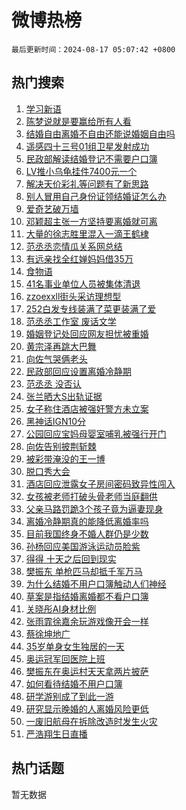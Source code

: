 # 微博热榜

`最后更新时间：2024-08-17 05:07:42 +0800`

## 热门搜索

1. [学习新语](https://m.weibo.cn/search?containerid=100103type%3D1%26t%3D10%26q%3D%23%E5%AD%A6%E4%B9%A0%E6%96%B0%E8%AF%AD%23&stream_entry_id=51&isnewpage=1&extparam=seat%3D1%26stream_entry_id%3D51%26c_type%3D51%26dgr%3D0%26cate%3D10103%26q%3D%2523%25E5%25AD%25A6%25E4%25B9%25A0%25E6%2596%25B0%25E8%25AF%25AD%2523%26pos%3D0%26filter_type%3Drealtimehot%26display_time%3D1723842461%26pre_seqid%3D17238424617160271414)
1. [陈梦说就是要赢给所有人看](https://m.weibo.cn/search?containerid=100103type%3D1%26t%3D10%26q%3D%23%E9%99%88%E6%A2%A6%E8%AF%B4%E5%B0%B1%E6%98%AF%E8%A6%81%E8%B5%A2%E7%BB%99%E6%89%80%E6%9C%89%E4%BA%BA%E7%9C%8B%23&stream_entry_id=31&isnewpage=1&extparam=seat%3D1%26stream_entry_id%3D31%26realpos%3D1%26dgr%3D0%26pos%3D0%26filter_type%3Drealtimehot%26c_type%3D31%26band_rank%3D1%26lcate%3D5001%26q%3D%2523%25E9%2599%2588%25E6%25A2%25A6%25E8%25AF%25B4%25E5%25B0%25B1%25E6%2598%25AF%25E8%25A6%2581%25E8%25B5%25A2%25E7%25BB%2599%25E6%2589%2580%25E6%259C%2589%25E4%25BA%25BA%25E7%259C%258B%2523%26cate%3D5001%26flag%3D2%26display_time%3D1723842461%26pre_seqid%3D17238424617160271414)
1. [结婚自由离婚不自由还能说婚姻自由吗](https://m.weibo.cn/search?containerid=100103type%3D1%26t%3D10%26q%3D%23%E7%BB%93%E5%A9%9A%E8%87%AA%E7%94%B1%E7%A6%BB%E5%A9%9A%E4%B8%8D%E8%87%AA%E7%94%B1%E8%BF%98%E8%83%BD%E8%AF%B4%E5%A9%9A%E5%A7%BB%E8%87%AA%E7%94%B1%E5%90%97%23&stream_entry_id=31&isnewpage=1&extparam=seat%3D1%26stream_entry_id%3D31%26realpos%3D2%26dgr%3D0%26pos%3D1%26filter_type%3Drealtimehot%26c_type%3D31%26band_rank%3D2%26lcate%3D5001%26q%3D%2523%25E7%25BB%2593%25E5%25A9%259A%25E8%2587%25AA%25E7%2594%25B1%25E7%25A6%25BB%25E5%25A9%259A%25E4%25B8%258D%25E8%2587%25AA%25E7%2594%25B1%25E8%25BF%2598%25E8%2583%25BD%25E8%25AF%25B4%25E5%25A9%259A%25E5%25A7%25BB%25E8%2587%25AA%25E7%2594%25B1%25E5%2590%2597%2523%26cate%3D5001%26flag%3D0%26display_time%3D1723842461%26pre_seqid%3D17238424617160271414)
1. [遥感四十三号01组卫星发射成功](https://m.weibo.cn/search?containerid=100103type%3D1%26t%3D10%26q%3D%23%E9%81%A5%E6%84%9F%E5%9B%9B%E5%8D%81%E4%B8%89%E5%8F%B701%E7%BB%84%E5%8D%AB%E6%98%9F%E5%8F%91%E5%B0%84%E6%88%90%E5%8A%9F%23&stream_entry_id=31&isnewpage=1&extparam=seat%3D1%26stream_entry_id%3D31%26realpos%3D3%26dgr%3D0%26pos%3D2%26filter_type%3Drealtimehot%26c_type%3D31%26band_rank%3D3%26lcate%3D5001%26q%3D%2523%25E9%2581%25A5%25E6%2584%259F%25E5%259B%259B%25E5%258D%2581%25E4%25B8%2589%25E5%258F%25B701%25E7%25BB%2584%25E5%258D%25AB%25E6%2598%259F%25E5%258F%2591%25E5%25B0%2584%25E6%2588%2590%25E5%258A%259F%2523%26cate%3D5001%26flag%3D0%26display_time%3D1723842461%26pre_seqid%3D17238424617160271414)
1. [民政部解读结婚登记不需要户口簿](https://m.weibo.cn/search?containerid=100103type%3D1%26t%3D10%26q%3D%23%E6%B0%91%E6%94%BF%E9%83%A8%E8%A7%A3%E8%AF%BB%E7%BB%93%E5%A9%9A%E7%99%BB%E8%AE%B0%E4%B8%8D%E9%9C%80%E8%A6%81%E6%88%B7%E5%8F%A3%E7%B0%BF%23&stream_entry_id=31&isnewpage=1&extparam=seat%3D1%26stream_entry_id%3D31%26realpos%3D4%26dgr%3D0%26pos%3D3%26filter_type%3Drealtimehot%26c_type%3D31%26band_rank%3D4%26lcate%3D5001%26q%3D%2523%25E6%25B0%2591%25E6%2594%25BF%25E9%2583%25A8%25E8%25A7%25A3%25E8%25AF%25BB%25E7%25BB%2593%25E5%25A9%259A%25E7%2599%25BB%25E8%25AE%25B0%25E4%25B8%258D%25E9%259C%2580%25E8%25A6%2581%25E6%2588%25B7%25E5%258F%25A3%25E7%25B0%25BF%2523%26cate%3D5001%26flag%3D0%26display_time%3D1723842461%26pre_seqid%3D17238424617160271414)
1. [LV推小乌龟挂件7400元一个](https://m.weibo.cn/search?containerid=100103type%3D1%26t%3D10%26q%3D%23LV%E6%8E%A8%E5%B0%8F%E4%B9%8C%E9%BE%9F%E6%8C%82%E4%BB%B67400%E5%85%83%E4%B8%80%E4%B8%AA%23&stream_entry_id=31&isnewpage=1&extparam=seat%3D1%26stream_entry_id%3D31%26realpos%3D5%26dgr%3D0%26pos%3D4%26filter_type%3Drealtimehot%26c_type%3D31%26band_rank%3D5%26lcate%3D5001%26q%3D%2523LV%25E6%258E%25A8%25E5%25B0%258F%25E4%25B9%258C%25E9%25BE%259F%25E6%258C%2582%25E4%25BB%25B67400%25E5%2585%2583%25E4%25B8%2580%25E4%25B8%25AA%2523%26cate%3D5001%26flag%3D2%26display_time%3D1723842461%26pre_seqid%3D17238424617160271414)
1. [解决天价彩礼等问题有了新思路](https://m.weibo.cn/search?containerid=100103type%3D1%26t%3D10%26q%3D%23%E8%A7%A3%E5%86%B3%E5%A4%A9%E4%BB%B7%E5%BD%A9%E7%A4%BC%E7%AD%89%E9%97%AE%E9%A2%98%E6%9C%89%E4%BA%86%E6%96%B0%E6%80%9D%E8%B7%AF%23&stream_entry_id=31&isnewpage=1&extparam=seat%3D1%26stream_entry_id%3D31%26realpos%3D6%26dgr%3D0%26pos%3D5%26filter_type%3Drealtimehot%26c_type%3D31%26band_rank%3D6%26lcate%3D5001%26q%3D%2523%25E8%25A7%25A3%25E5%2586%25B3%25E5%25A4%25A9%25E4%25BB%25B7%25E5%25BD%25A9%25E7%25A4%25BC%25E7%25AD%2589%25E9%2597%25AE%25E9%25A2%2598%25E6%259C%2589%25E4%25BA%2586%25E6%2596%25B0%25E6%2580%259D%25E8%25B7%25AF%2523%26cate%3D5001%26flag%3D0%26display_time%3D1723842461%26pre_seqid%3D17238424617160271414)
1. [别人冒用自己身份证领结婚证怎么办](https://m.weibo.cn/search?containerid=100103type%3D1%26t%3D10%26q%3D%23%E5%88%AB%E4%BA%BA%E5%86%92%E7%94%A8%E8%87%AA%E5%B7%B1%E8%BA%AB%E4%BB%BD%E8%AF%81%E9%A2%86%E7%BB%93%E5%A9%9A%E8%AF%81%E6%80%8E%E4%B9%88%E5%8A%9E%23&stream_entry_id=31&isnewpage=1&extparam=seat%3D1%26stream_entry_id%3D31%26realpos%3D7%26dgr%3D0%26pos%3D6%26filter_type%3Drealtimehot%26c_type%3D31%26band_rank%3D7%26lcate%3D5001%26q%3D%2523%25E5%2588%25AB%25E4%25BA%25BA%25E5%2586%2592%25E7%2594%25A8%25E8%2587%25AA%25E5%25B7%25B1%25E8%25BA%25AB%25E4%25BB%25BD%25E8%25AF%2581%25E9%25A2%2586%25E7%25BB%2593%25E5%25A9%259A%25E8%25AF%2581%25E6%2580%258E%25E4%25B9%2588%25E5%258A%259E%2523%26cate%3D5001%26flag%3D0%26display_time%3D1723842461%26pre_seqid%3D17238424617160271414)
1. [爱奇艺破万墙](https://m.weibo.cn/search?containerid=100103type%3D1%26t%3D10%26q%3D%23%E7%88%B1%E5%A5%87%E8%89%BA%E7%A0%B4%E4%B8%87%E5%A2%99%23&stream_entry_id=31&isnewpage=1&extparam=seat%3D1%26stream_entry_id%3D31%26realpos%3D8%26dgr%3D0%26pos%3D7%26filter_type%3Drealtimehot%26c_type%3D31%26band_rank%3D8%26lcate%3D5001%26q%3D%2523%25E7%2588%25B1%25E5%25A5%2587%25E8%2589%25BA%25E7%25A0%25B4%25E4%25B8%2587%25E5%25A2%2599%2523%26cate%3D5001%26flag%3D2%26display_time%3D1723842461%26pre_seqid%3D17238424617160271414)
1. [邓颖超主张一方坚持要离婚就可离](https://m.weibo.cn/search?containerid=100103type%3D1%26t%3D10%26q%3D%23%E9%82%93%E9%A2%96%E8%B6%85%E4%B8%BB%E5%BC%A0%E4%B8%80%E6%96%B9%E5%9D%9A%E6%8C%81%E8%A6%81%E7%A6%BB%E5%A9%9A%E5%B0%B1%E5%8F%AF%E7%A6%BB%23&stream_entry_id=31&isnewpage=1&extparam=seat%3D1%26stream_entry_id%3D31%26realpos%3D9%26dgr%3D0%26pos%3D8%26filter_type%3Drealtimehot%26c_type%3D31%26band_rank%3D9%26lcate%3D5001%26q%3D%2523%25E9%2582%2593%25E9%25A2%2596%25E8%25B6%2585%25E4%25B8%25BB%25E5%25BC%25A0%25E4%25B8%2580%25E6%2596%25B9%25E5%259D%259A%25E6%258C%2581%25E8%25A6%2581%25E7%25A6%25BB%25E5%25A9%259A%25E5%25B0%25B1%25E5%258F%25AF%25E7%25A6%25BB%2523%26cate%3D5001%26flag%3D0%26display_time%3D1723842461%26pre_seqid%3D17238424617160271414)
1. [大量的徐志胜里混入一滴王鹤棣](https://m.weibo.cn/search?containerid=100103type%3D1%26t%3D10%26q%3D%E5%A4%A7%E9%87%8F%E7%9A%84%E5%BE%90%E5%BF%97%E8%83%9C%E9%87%8C%E6%B7%B7%E5%85%A5%E4%B8%80%E6%BB%B4%E7%8E%8B%E9%B9%A4%E6%A3%A3&stream_entry_id=31&isnewpage=1&extparam=seat%3D1%26stream_entry_id%3D31%26realpos%3D10%26dgr%3D0%26pos%3D9%26filter_type%3Drealtimehot%26c_type%3D31%26band_rank%3D10%26lcate%3D5001%26q%3D%25E5%25A4%25A7%25E9%2587%258F%25E7%259A%2584%25E5%25BE%2590%25E5%25BF%2597%25E8%2583%259C%25E9%2587%258C%25E6%25B7%25B7%25E5%2585%25A5%25E4%25B8%2580%25E6%25BB%25B4%25E7%258E%258B%25E9%25B9%25A4%25E6%25A3%25A3%26cate%3D5001%26flag%3D0%26display_time%3D1723842461%26pre_seqid%3D17238424617160271414)
1. [范丞丞恋情瓜关系网总结](https://m.weibo.cn/search?containerid=100103type%3D1%26t%3D10%26q%3D%E8%8C%83%E4%B8%9E%E4%B8%9E%E6%81%8B%E6%83%85%E7%93%9C%E5%85%B3%E7%B3%BB%E7%BD%91%E6%80%BB%E7%BB%93&stream_entry_id=31&isnewpage=1&extparam=seat%3D1%26stream_entry_id%3D31%26realpos%3D11%26dgr%3D0%26pos%3D10%26filter_type%3Drealtimehot%26c_type%3D31%26band_rank%3D11%26lcate%3D5001%26q%3D%25E8%258C%2583%25E4%25B8%259E%25E4%25B8%259E%25E6%2581%258B%25E6%2583%2585%25E7%2593%259C%25E5%2585%25B3%25E7%25B3%25BB%25E7%25BD%2591%25E6%2580%25BB%25E7%25BB%2593%26cate%3D5001%26flag%3D2%26display_time%3D1723842461%26pre_seqid%3D17238424617160271414)
1. [有远亲找全红婵妈妈借35万](https://m.weibo.cn/search?containerid=100103type%3D1%26t%3D10%26q%3D%23%E6%9C%89%E8%BF%9C%E4%BA%B2%E6%89%BE%E5%85%A8%E7%BA%A2%E5%A9%B5%E5%A6%88%E5%A6%88%E5%80%9F35%E4%B8%87%23&stream_entry_id=31&isnewpage=1&extparam=seat%3D1%26stream_entry_id%3D31%26realpos%3D12%26dgr%3D0%26pos%3D11%26filter_type%3Drealtimehot%26c_type%3D31%26band_rank%3D12%26lcate%3D5001%26q%3D%2523%25E6%259C%2589%25E8%25BF%259C%25E4%25BA%25B2%25E6%2589%25BE%25E5%2585%25A8%25E7%25BA%25A2%25E5%25A9%25B5%25E5%25A6%2588%25E5%25A6%2588%25E5%2580%259F35%25E4%25B8%2587%2523%26cate%3D5001%26flag%3D2%26display_time%3D1723842461%26pre_seqid%3D17238424617160271414)
1. [食物语](https://m.weibo.cn/search?containerid=100103type%3D1%26t%3D10%26q%3D%E9%A3%9F%E7%89%A9%E8%AF%AD&stream_entry_id=31&isnewpage=1&extparam=seat%3D1%26stream_entry_id%3D31%26realpos%3D13%26dgr%3D0%26pos%3D12%26filter_type%3Drealtimehot%26c_type%3D31%26band_rank%3D13%26lcate%3D5001%26q%3D%25E9%25A3%259F%25E7%2589%25A9%25E8%25AF%25AD%26cate%3D5001%26flag%3D0%26display_time%3D1723842461%26pre_seqid%3D17238424617160271414)
1. [41名事业单位人员被集体清退](https://m.weibo.cn/search?containerid=100103type%3D1%26t%3D10%26q%3D%2341%E5%90%8D%E4%BA%8B%E4%B8%9A%E5%8D%95%E4%BD%8D%E4%BA%BA%E5%91%98%E8%A2%AB%E9%9B%86%E4%BD%93%E6%B8%85%E9%80%80%23&stream_entry_id=31&isnewpage=1&extparam=seat%3D1%26stream_entry_id%3D31%26realpos%3D14%26dgr%3D0%26pos%3D13%26filter_type%3Drealtimehot%26c_type%3D31%26band_rank%3D14%26lcate%3D5001%26q%3D%252341%25E5%2590%258D%25E4%25BA%258B%25E4%25B8%259A%25E5%258D%2595%25E4%25BD%258D%25E4%25BA%25BA%25E5%2591%2598%25E8%25A2%25AB%25E9%259B%2586%25E4%25BD%2593%25E6%25B8%2585%25E9%2580%2580%2523%26cate%3D5001%26flag%3D0%26display_time%3D1723842461%26pre_seqid%3D17238424617160271414)
1. [zzoexxll街头采访理想型](https://m.weibo.cn/search?containerid=100103type%3D1%26t%3D10%26q%3D%23zzoexxll%E8%A1%97%E5%A4%B4%E9%87%87%E8%AE%BF%E7%90%86%E6%83%B3%E5%9E%8B%23&stream_entry_id=31&isnewpage=1&extparam=seat%3D1%26stream_entry_id%3D31%26realpos%3D15%26dgr%3D0%26pos%3D14%26filter_type%3Drealtimehot%26c_type%3D31%26band_rank%3D15%26lcate%3D5001%26q%3D%2523zzoexxll%25E8%25A1%2597%25E5%25A4%25B4%25E9%2587%2587%25E8%25AE%25BF%25E7%2590%2586%25E6%2583%25B3%25E5%259E%258B%2523%26cate%3D5001%26flag%3D0%26display_time%3D1723842461%26pre_seqid%3D17238424617160271414)
1. [252白发专线装满了菜更装满了爱](https://m.weibo.cn/search?containerid=100103type%3D1%26t%3D10%26q%3D%23252%E7%99%BD%E5%8F%91%E4%B8%93%E7%BA%BF%E8%A3%85%E6%BB%A1%E4%BA%86%E8%8F%9C%E6%9B%B4%E8%A3%85%E6%BB%A1%E4%BA%86%E7%88%B1%23&stream_entry_id=31&isnewpage=1&extparam=seat%3D1%26stream_entry_id%3D31%26realpos%3D16%26dgr%3D0%26pos%3D15%26filter_type%3Drealtimehot%26c_type%3D31%26band_rank%3D16%26lcate%3D5001%26q%3D%2523252%25E7%2599%25BD%25E5%258F%2591%25E4%25B8%2593%25E7%25BA%25BF%25E8%25A3%2585%25E6%25BB%25A1%25E4%25BA%2586%25E8%258F%259C%25E6%259B%25B4%25E8%25A3%2585%25E6%25BB%25A1%25E4%25BA%2586%25E7%2588%25B1%2523%26cate%3D5001%26flag%3D32768%26display_time%3D1723842461%26pre_seqid%3D17238424617160271414)
1. [范丞丞工作室 废话文学](https://m.weibo.cn/search?containerid=100103type%3D1%26t%3D10%26q%3D%E8%8C%83%E4%B8%9E%E4%B8%9E%E5%B7%A5%E4%BD%9C%E5%AE%A4+%E5%BA%9F%E8%AF%9D%E6%96%87%E5%AD%A6&stream_entry_id=31&isnewpage=1&extparam=seat%3D1%26stream_entry_id%3D31%26realpos%3D17%26dgr%3D0%26pos%3D16%26filter_type%3Drealtimehot%26c_type%3D31%26band_rank%3D17%26lcate%3D5001%26q%3D%25E8%258C%2583%25E4%25B8%259E%25E4%25B8%259E%25E5%25B7%25A5%25E4%25BD%259C%25E5%25AE%25A4%2520%25E5%25BA%259F%25E8%25AF%259D%25E6%2596%2587%25E5%25AD%25A6%26cate%3D5001%26flag%3D0%26display_time%3D1723842461%26pre_seqid%3D17238424617160271414)
1. [婚姻登记处回应网友担忧被重婚](https://m.weibo.cn/search?containerid=100103type%3D1%26t%3D10%26q%3D%23%E5%A9%9A%E5%A7%BB%E7%99%BB%E8%AE%B0%E5%A4%84%E5%9B%9E%E5%BA%94%E7%BD%91%E5%8F%8B%E6%8B%85%E5%BF%A7%E8%A2%AB%E9%87%8D%E5%A9%9A%23&stream_entry_id=31&isnewpage=1&extparam=seat%3D1%26stream_entry_id%3D31%26realpos%3D18%26dgr%3D0%26pos%3D17%26filter_type%3Drealtimehot%26c_type%3D31%26band_rank%3D18%26lcate%3D5001%26q%3D%2523%25E5%25A9%259A%25E5%25A7%25BB%25E7%2599%25BB%25E8%25AE%25B0%25E5%25A4%2584%25E5%259B%259E%25E5%25BA%2594%25E7%25BD%2591%25E5%258F%258B%25E6%258B%2585%25E5%25BF%25A7%25E8%25A2%25AB%25E9%2587%258D%25E5%25A9%259A%2523%26cate%3D5001%26flag%3D0%26display_time%3D1723842461%26pre_seqid%3D17238424617160271414)
1. [黄宗泽再跳大巴舞](https://m.weibo.cn/search?containerid=100103type%3D1%26t%3D10%26q%3D%E9%BB%84%E5%AE%97%E6%B3%BD%E5%86%8D%E8%B7%B3%E5%A4%A7%E5%B7%B4%E8%88%9E&stream_entry_id=31&isnewpage=1&extparam=seat%3D1%26stream_entry_id%3D31%26realpos%3D19%26dgr%3D0%26pos%3D18%26filter_type%3Drealtimehot%26c_type%3D31%26band_rank%3D19%26lcate%3D5001%26q%3D%25E9%25BB%2584%25E5%25AE%2597%25E6%25B3%25BD%25E5%2586%258D%25E8%25B7%25B3%25E5%25A4%25A7%25E5%25B7%25B4%25E8%2588%259E%26cate%3D5001%26flag%3D2%26display_time%3D1723842461%26pre_seqid%3D17238424617160271414)
1. [向佐气哭俩老头](https://m.weibo.cn/search?containerid=100103type%3D1%26t%3D10%26q%3D%E5%90%91%E4%BD%90%E6%B0%94%E5%93%AD%E4%BF%A9%E8%80%81%E5%A4%B4&stream_entry_id=31&isnewpage=1&extparam=seat%3D1%26stream_entry_id%3D31%26realpos%3D20%26dgr%3D0%26pos%3D19%26filter_type%3Drealtimehot%26c_type%3D31%26band_rank%3D20%26lcate%3D5001%26q%3D%25E5%2590%2591%25E4%25BD%2590%25E6%25B0%2594%25E5%2593%25AD%25E4%25BF%25A9%25E8%2580%2581%25E5%25A4%25B4%26cate%3D5001%26flag%3D0%26display_time%3D1723842461%26pre_seqid%3D17238424617160271414)
1. [民政部回应设置离婚冷静期](https://m.weibo.cn/search?containerid=100103type%3D1%26t%3D10%26q%3D%23%E6%B0%91%E6%94%BF%E9%83%A8%E5%9B%9E%E5%BA%94%E8%AE%BE%E7%BD%AE%E7%A6%BB%E5%A9%9A%E5%86%B7%E9%9D%99%E6%9C%9F%23&stream_entry_id=31&isnewpage=1&extparam=seat%3D1%26stream_entry_id%3D31%26realpos%3D21%26dgr%3D0%26pos%3D20%26filter_type%3Drealtimehot%26c_type%3D31%26band_rank%3D21%26lcate%3D5001%26q%3D%2523%25E6%25B0%2591%25E6%2594%25BF%25E9%2583%25A8%25E5%259B%259E%25E5%25BA%2594%25E8%25AE%25BE%25E7%25BD%25AE%25E7%25A6%25BB%25E5%25A9%259A%25E5%2586%25B7%25E9%259D%2599%25E6%259C%259F%2523%26cate%3D5001%26flag%3D0%26display_time%3D1723842461%26pre_seqid%3D17238424617160271414)
1. [范丞丞 没否认](https://m.weibo.cn/search?containerid=100103type%3D1%26t%3D10%26q%3D%E8%8C%83%E4%B8%9E%E4%B8%9E+%E6%B2%A1%E5%90%A6%E8%AE%A4&stream_entry_id=31&isnewpage=1&extparam=seat%3D1%26stream_entry_id%3D31%26realpos%3D22%26dgr%3D0%26pos%3D21%26filter_type%3Drealtimehot%26c_type%3D31%26band_rank%3D22%26lcate%3D5001%26q%3D%25E8%258C%2583%25E4%25B8%259E%25E4%25B8%259E%2520%25E6%25B2%25A1%25E5%2590%25A6%25E8%25AE%25A4%26cate%3D5001%26flag%3D0%26display_time%3D1723842461%26pre_seqid%3D17238424617160271414)
1. [张兰晒大S出轨证据](https://m.weibo.cn/search?containerid=100103type%3D1%26t%3D10%26q%3D%E5%BC%A0%E5%85%B0%E6%99%92%E5%A4%A7S%E5%87%BA%E8%BD%A8%E8%AF%81%E6%8D%AE&stream_entry_id=31&isnewpage=1&extparam=seat%3D1%26stream_entry_id%3D31%26realpos%3D23%26dgr%3D0%26pos%3D22%26filter_type%3Drealtimehot%26c_type%3D31%26band_rank%3D23%26lcate%3D5001%26q%3D%25E5%25BC%25A0%25E5%2585%25B0%25E6%2599%2592%25E5%25A4%25A7S%25E5%2587%25BA%25E8%25BD%25A8%25E8%25AF%2581%25E6%258D%25AE%26cate%3D5001%26flag%3D2%26display_time%3D1723842461%26pre_seqid%3D17238424617160271414)
1. [女子称住酒店被强奸警方未立案](https://m.weibo.cn/search?containerid=100103type%3D1%26t%3D10%26q%3D%23%E5%A5%B3%E5%AD%90%E7%A7%B0%E4%BD%8F%E9%85%92%E5%BA%97%E8%A2%AB%E5%BC%BA%E5%A5%B8%E8%AD%A6%E6%96%B9%E6%9C%AA%E7%AB%8B%E6%A1%88%23&stream_entry_id=31&isnewpage=1&extparam=seat%3D1%26stream_entry_id%3D31%26realpos%3D24%26dgr%3D0%26pos%3D23%26filter_type%3Drealtimehot%26c_type%3D31%26band_rank%3D24%26lcate%3D5001%26q%3D%2523%25E5%25A5%25B3%25E5%25AD%2590%25E7%25A7%25B0%25E4%25BD%258F%25E9%2585%2592%25E5%25BA%2597%25E8%25A2%25AB%25E5%25BC%25BA%25E5%25A5%25B8%25E8%25AD%25A6%25E6%2596%25B9%25E6%259C%25AA%25E7%25AB%258B%25E6%25A1%2588%2523%26cate%3D5001%26flag%3D0%26display_time%3D1723842461%26pre_seqid%3D17238424617160271414)
1. [黑神话IGN10分](https://m.weibo.cn/search?containerid=100103type%3D1%26t%3D10%26q%3D%23%E9%BB%91%E7%A5%9E%E8%AF%9DIGN10%E5%88%86%23&stream_entry_id=31&isnewpage=1&extparam=seat%3D1%26stream_entry_id%3D31%26realpos%3D25%26dgr%3D0%26pos%3D24%26filter_type%3Drealtimehot%26c_type%3D31%26band_rank%3D25%26lcate%3D5001%26q%3D%2523%25E9%25BB%2591%25E7%25A5%259E%25E8%25AF%259DIGN10%25E5%2588%2586%2523%26cate%3D5001%26flag%3D0%26display_time%3D1723842461%26pre_seqid%3D17238424617160271414)
1. [公园回应宝妈母婴室哺乳被强行开门](https://m.weibo.cn/search?containerid=100103type%3D1%26t%3D10%26q%3D%23%E5%85%AC%E5%9B%AD%E5%9B%9E%E5%BA%94%E5%AE%9D%E5%A6%88%E6%AF%8D%E5%A9%B4%E5%AE%A4%E5%93%BA%E4%B9%B3%E8%A2%AB%E5%BC%BA%E8%A1%8C%E5%BC%80%E9%97%A8%23&stream_entry_id=31&isnewpage=1&extparam=seat%3D1%26stream_entry_id%3D31%26realpos%3D26%26dgr%3D0%26pos%3D25%26filter_type%3Drealtimehot%26c_type%3D31%26band_rank%3D26%26lcate%3D5001%26q%3D%2523%25E5%2585%25AC%25E5%259B%25AD%25E5%259B%259E%25E5%25BA%2594%25E5%25AE%259D%25E5%25A6%2588%25E6%25AF%258D%25E5%25A9%25B4%25E5%25AE%25A4%25E5%2593%25BA%25E4%25B9%25B3%25E8%25A2%25AB%25E5%25BC%25BA%25E8%25A1%258C%25E5%25BC%2580%25E9%2597%25A8%2523%26cate%3D5001%26flag%3D0%26display_time%3D1723842461%26pre_seqid%3D17238424617160271414)
1. [向佐告别披荆斩棘](https://m.weibo.cn/search?containerid=100103type%3D1%26t%3D10%26q%3D%E5%90%91%E4%BD%90%E5%91%8A%E5%88%AB%E6%8A%AB%E8%8D%86%E6%96%A9%E6%A3%98&stream_entry_id=31&isnewpage=1&extparam=seat%3D1%26stream_entry_id%3D31%26realpos%3D27%26dgr%3D0%26pos%3D26%26filter_type%3Drealtimehot%26c_type%3D31%26band_rank%3D27%26lcate%3D5001%26q%3D%25E5%2590%2591%25E4%25BD%2590%25E5%2591%258A%25E5%2588%25AB%25E6%258A%25AB%25E8%258D%2586%25E6%2596%25A9%25E6%25A3%2598%26cate%3D5001%26flag%3D0%26display_time%3D1723842461%26pre_seqid%3D17238424617160271414)
1. [被彩带淹没的王一博](https://m.weibo.cn/search?containerid=100103type%3D1%26t%3D10%26q%3D%E8%A2%AB%E5%BD%A9%E5%B8%A6%E6%B7%B9%E6%B2%A1%E7%9A%84%E7%8E%8B%E4%B8%80%E5%8D%9A&stream_entry_id=31&isnewpage=1&extparam=seat%3D1%26stream_entry_id%3D31%26realpos%3D28%26dgr%3D0%26pos%3D27%26filter_type%3Drealtimehot%26c_type%3D31%26band_rank%3D28%26lcate%3D5001%26q%3D%25E8%25A2%25AB%25E5%25BD%25A9%25E5%25B8%25A6%25E6%25B7%25B9%25E6%25B2%25A1%25E7%259A%2584%25E7%258E%258B%25E4%25B8%2580%25E5%258D%259A%26cate%3D5001%26flag%3D0%26display_time%3D1723842461%26pre_seqid%3D17238424617160271414)
1. [脱口秀大会](https://m.weibo.cn/search?containerid=100103type%3D1%26t%3D10%26q%3D%E8%84%B1%E5%8F%A3%E7%A7%80%E5%A4%A7%E4%BC%9A&stream_entry_id=31&isnewpage=1&extparam=seat%3D1%26stream_entry_id%3D31%26realpos%3D29%26dgr%3D0%26pos%3D28%26filter_type%3Drealtimehot%26c_type%3D31%26band_rank%3D29%26lcate%3D5001%26q%3D%25E8%2584%25B1%25E5%258F%25A3%25E7%25A7%2580%25E5%25A4%25A7%25E4%25BC%259A%26cate%3D5001%26flag%3D0%26display_time%3D1723842461%26pre_seqid%3D17238424617160271414)
1. [酒店回应泄露女子房间密码致异性闯入](https://m.weibo.cn/search?containerid=100103type%3D1%26t%3D10%26q%3D%23%E9%85%92%E5%BA%97%E5%9B%9E%E5%BA%94%E6%B3%84%E9%9C%B2%E5%A5%B3%E5%AD%90%E6%88%BF%E9%97%B4%E5%AF%86%E7%A0%81%E8%87%B4%E5%BC%82%E6%80%A7%E9%97%AF%E5%85%A5%23&stream_entry_id=31&isnewpage=1&extparam=seat%3D1%26stream_entry_id%3D31%26realpos%3D30%26dgr%3D0%26pos%3D29%26filter_type%3Drealtimehot%26c_type%3D31%26band_rank%3D30%26lcate%3D5001%26q%3D%2523%25E9%2585%2592%25E5%25BA%2597%25E5%259B%259E%25E5%25BA%2594%25E6%25B3%2584%25E9%259C%25B2%25E5%25A5%25B3%25E5%25AD%2590%25E6%2588%25BF%25E9%2597%25B4%25E5%25AF%2586%25E7%25A0%2581%25E8%2587%25B4%25E5%25BC%2582%25E6%2580%25A7%25E9%2597%25AF%25E5%2585%25A5%2523%26cate%3D5001%26flag%3D0%26display_time%3D1723842461%26pre_seqid%3D17238424617160271414)
1. [女孩被老师打破头骨老师当庭翻供](https://m.weibo.cn/search?containerid=100103type%3D1%26t%3D10%26q%3D%23%E5%A5%B3%E5%AD%A9%E8%A2%AB%E8%80%81%E5%B8%88%E6%89%93%E7%A0%B4%E5%A4%B4%E9%AA%A8%E8%80%81%E5%B8%88%E5%BD%93%E5%BA%AD%E7%BF%BB%E4%BE%9B%23&stream_entry_id=31&isnewpage=1&extparam=seat%3D1%26stream_entry_id%3D31%26realpos%3D31%26dgr%3D0%26pos%3D30%26filter_type%3Drealtimehot%26c_type%3D31%26band_rank%3D31%26lcate%3D5001%26q%3D%2523%25E5%25A5%25B3%25E5%25AD%25A9%25E8%25A2%25AB%25E8%2580%2581%25E5%25B8%2588%25E6%2589%2593%25E7%25A0%25B4%25E5%25A4%25B4%25E9%25AA%25A8%25E8%2580%2581%25E5%25B8%2588%25E5%25BD%2593%25E5%25BA%25AD%25E7%25BF%25BB%25E4%25BE%259B%2523%26cate%3D5001%26flag%3D0%26display_time%3D1723842461%26pre_seqid%3D17238424617160271414)
1. [父亲马路罚跪3个孩子竟为逼妻现身](https://m.weibo.cn/search?containerid=100103type%3D1%26t%3D10%26q%3D%23%E7%88%B6%E4%BA%B2%E9%A9%AC%E8%B7%AF%E7%BD%9A%E8%B7%AA3%E4%B8%AA%E5%AD%A9%E5%AD%90%E7%AB%9F%E4%B8%BA%E9%80%BC%E5%A6%BB%E7%8E%B0%E8%BA%AB%23&stream_entry_id=31&isnewpage=1&extparam=seat%3D1%26stream_entry_id%3D31%26realpos%3D32%26dgr%3D0%26pos%3D31%26filter_type%3Drealtimehot%26c_type%3D31%26band_rank%3D32%26lcate%3D5001%26q%3D%2523%25E7%2588%25B6%25E4%25BA%25B2%25E9%25A9%25AC%25E8%25B7%25AF%25E7%25BD%259A%25E8%25B7%25AA3%25E4%25B8%25AA%25E5%25AD%25A9%25E5%25AD%2590%25E7%25AB%259F%25E4%25B8%25BA%25E9%2580%25BC%25E5%25A6%25BB%25E7%258E%25B0%25E8%25BA%25AB%2523%26cate%3D5001%26flag%3D0%26display_time%3D1723842461%26pre_seqid%3D17238424617160271414)
1. [离婚冷静期真的能降低离婚率吗](https://m.weibo.cn/search?containerid=100103type%3D1%26t%3D10%26q%3D%23%E7%A6%BB%E5%A9%9A%E5%86%B7%E9%9D%99%E6%9C%9F%E7%9C%9F%E7%9A%84%E8%83%BD%E9%99%8D%E4%BD%8E%E7%A6%BB%E5%A9%9A%E7%8E%87%E5%90%97%23&stream_entry_id=31&isnewpage=1&extparam=seat%3D1%26stream_entry_id%3D31%26realpos%3D33%26dgr%3D0%26pos%3D32%26filter_type%3Drealtimehot%26c_type%3D31%26band_rank%3D33%26lcate%3D5001%26q%3D%2523%25E7%25A6%25BB%25E5%25A9%259A%25E5%2586%25B7%25E9%259D%2599%25E6%259C%259F%25E7%259C%259F%25E7%259A%2584%25E8%2583%25BD%25E9%2599%258D%25E4%25BD%258E%25E7%25A6%25BB%25E5%25A9%259A%25E7%258E%2587%25E5%2590%2597%2523%26cate%3D5001%26flag%3D0%26display_time%3D1723842461%26pre_seqid%3D17238424617160271414)
1. [目前我国终身不婚人群仍是少数](https://m.weibo.cn/search?containerid=100103type%3D1%26t%3D10%26q%3D%23%E7%9B%AE%E5%89%8D%E6%88%91%E5%9B%BD%E7%BB%88%E8%BA%AB%E4%B8%8D%E5%A9%9A%E4%BA%BA%E7%BE%A4%E4%BB%8D%E6%98%AF%E5%B0%91%E6%95%B0%23&stream_entry_id=31&isnewpage=1&extparam=seat%3D1%26stream_entry_id%3D31%26realpos%3D34%26dgr%3D0%26pos%3D33%26filter_type%3Drealtimehot%26c_type%3D31%26band_rank%3D34%26lcate%3D5001%26q%3D%2523%25E7%259B%25AE%25E5%2589%258D%25E6%2588%2591%25E5%259B%25BD%25E7%25BB%2588%25E8%25BA%25AB%25E4%25B8%258D%25E5%25A9%259A%25E4%25BA%25BA%25E7%25BE%25A4%25E4%25BB%258D%25E6%2598%25AF%25E5%25B0%2591%25E6%2595%25B0%2523%26cate%3D5001%26flag%3D0%26display_time%3D1723842461%26pre_seqid%3D17238424617160271414)
1. [孙杨回应美国游泳运动员脸紫](https://m.weibo.cn/search?containerid=100103type%3D1%26t%3D10%26q%3D%23%E5%AD%99%E6%9D%A8%E5%9B%9E%E5%BA%94%E7%BE%8E%E5%9B%BD%E6%B8%B8%E6%B3%B3%E8%BF%90%E5%8A%A8%E5%91%98%E8%84%B8%E7%B4%AB%23&stream_entry_id=31&isnewpage=1&extparam=seat%3D1%26stream_entry_id%3D31%26realpos%3D35%26dgr%3D0%26pos%3D34%26filter_type%3Drealtimehot%26c_type%3D31%26band_rank%3D35%26lcate%3D5001%26q%3D%2523%25E5%25AD%2599%25E6%259D%25A8%25E5%259B%259E%25E5%25BA%2594%25E7%25BE%258E%25E5%259B%25BD%25E6%25B8%25B8%25E6%25B3%25B3%25E8%25BF%2590%25E5%258A%25A8%25E5%2591%2598%25E8%2584%25B8%25E7%25B4%25AB%2523%26cate%3D5001%26flag%3D0%26display_time%3D1723842461%26pre_seqid%3D17238424617160271414)
1. [得得 十天之后回到现实](https://m.weibo.cn/search?containerid=100103type%3D1%26t%3D10%26q%3D%E5%BE%97%E5%BE%97+%E5%8D%81%E5%A4%A9%E4%B9%8B%E5%90%8E%E5%9B%9E%E5%88%B0%E7%8E%B0%E5%AE%9E&stream_entry_id=31&isnewpage=1&extparam=seat%3D1%26stream_entry_id%3D31%26realpos%3D36%26dgr%3D0%26pos%3D35%26filter_type%3Drealtimehot%26c_type%3D31%26band_rank%3D36%26lcate%3D5001%26q%3D%25E5%25BE%2597%25E5%25BE%2597%2520%25E5%258D%2581%25E5%25A4%25A9%25E4%25B9%258B%25E5%2590%258E%25E5%259B%259E%25E5%2588%25B0%25E7%258E%25B0%25E5%25AE%259E%26cate%3D5001%26flag%3D0%26display_time%3D1723842461%26pre_seqid%3D17238424617160271414)
1. [樊振东 单枪匹马却抵千军万马](https://m.weibo.cn/search?containerid=100103type%3D1%26t%3D10%26q%3D%E6%A8%8A%E6%8C%AF%E4%B8%9C+%E5%8D%95%E6%9E%AA%E5%8C%B9%E9%A9%AC%E5%8D%B4%E6%8A%B5%E5%8D%83%E5%86%9B%E4%B8%87%E9%A9%AC&stream_entry_id=31&isnewpage=1&extparam=seat%3D1%26stream_entry_id%3D31%26realpos%3D37%26dgr%3D0%26pos%3D36%26filter_type%3Drealtimehot%26c_type%3D31%26band_rank%3D37%26lcate%3D5001%26q%3D%25E6%25A8%258A%25E6%258C%25AF%25E4%25B8%259C%2520%25E5%258D%2595%25E6%259E%25AA%25E5%258C%25B9%25E9%25A9%25AC%25E5%258D%25B4%25E6%258A%25B5%25E5%258D%2583%25E5%2586%259B%25E4%25B8%2587%25E9%25A9%25AC%26cate%3D5001%26flag%3D0%26display_time%3D1723842461%26pre_seqid%3D17238424617160271414)
1. [为什么结婚不用户口簿触动人们神经](https://m.weibo.cn/search?containerid=100103type%3D1%26t%3D10%26q%3D%23%E4%B8%BA%E4%BB%80%E4%B9%88%E7%BB%93%E5%A9%9A%E4%B8%8D%E7%94%A8%E6%88%B7%E5%8F%A3%E7%B0%BF%E8%A7%A6%E5%8A%A8%E4%BA%BA%E4%BB%AC%E7%A5%9E%E7%BB%8F%23&stream_entry_id=31&isnewpage=1&extparam=seat%3D1%26stream_entry_id%3D31%26realpos%3D38%26dgr%3D0%26pos%3D37%26filter_type%3Drealtimehot%26c_type%3D31%26band_rank%3D38%26lcate%3D5001%26q%3D%2523%25E4%25B8%25BA%25E4%25BB%2580%25E4%25B9%2588%25E7%25BB%2593%25E5%25A9%259A%25E4%25B8%258D%25E7%2594%25A8%25E6%2588%25B7%25E5%258F%25A3%25E7%25B0%25BF%25E8%25A7%25A6%25E5%258A%25A8%25E4%25BA%25BA%25E4%25BB%25AC%25E7%25A5%259E%25E7%25BB%258F%2523%26cate%3D5001%26flag%3D0%26display_time%3D1723842461%26pre_seqid%3D17238424617160271414)
1. [草案是指结婚离婚都不看户口簿](https://m.weibo.cn/search?containerid=100103type%3D1%26t%3D10%26q%3D%23%E8%8D%89%E6%A1%88%E6%98%AF%E6%8C%87%E7%BB%93%E5%A9%9A%E7%A6%BB%E5%A9%9A%E9%83%BD%E4%B8%8D%E7%9C%8B%E6%88%B7%E5%8F%A3%E7%B0%BF%23&stream_entry_id=31&isnewpage=1&extparam=seat%3D1%26stream_entry_id%3D31%26realpos%3D39%26dgr%3D0%26pos%3D38%26filter_type%3Drealtimehot%26c_type%3D31%26band_rank%3D39%26lcate%3D5001%26q%3D%2523%25E8%258D%2589%25E6%25A1%2588%25E6%2598%25AF%25E6%258C%2587%25E7%25BB%2593%25E5%25A9%259A%25E7%25A6%25BB%25E5%25A9%259A%25E9%2583%25BD%25E4%25B8%258D%25E7%259C%258B%25E6%2588%25B7%25E5%258F%25A3%25E7%25B0%25BF%2523%26cate%3D5001%26flag%3D0%26display_time%3D1723842461%26pre_seqid%3D17238424617160271414)
1. [关晓彤AI身材比例](https://m.weibo.cn/search?containerid=100103type%3D1%26t%3D10%26q%3D%23%E5%85%B3%E6%99%93%E5%BD%A4AI%E8%BA%AB%E6%9D%90%E6%AF%94%E4%BE%8B%23&stream_entry_id=31&isnewpage=1&extparam=seat%3D1%26stream_entry_id%3D31%26realpos%3D40%26dgr%3D0%26pos%3D39%26filter_type%3Drealtimehot%26c_type%3D31%26band_rank%3D40%26lcate%3D5001%26q%3D%2523%25E5%2585%25B3%25E6%2599%2593%25E5%25BD%25A4AI%25E8%25BA%25AB%25E6%259D%2590%25E6%25AF%2594%25E4%25BE%258B%2523%26cate%3D5001%26flag%3D0%26display_time%3D1723842461%26pre_seqid%3D17238424617160271414)
1. [张雨霏徐嘉余玩游戏像开会一样](https://m.weibo.cn/search?containerid=100103type%3D1%26t%3D10%26q%3D%E5%BC%A0%E9%9B%A8%E9%9C%8F%E5%BE%90%E5%98%89%E4%BD%99%E7%8E%A9%E6%B8%B8%E6%88%8F%E5%83%8F%E5%BC%80%E4%BC%9A%E4%B8%80%E6%A0%B7&stream_entry_id=31&isnewpage=1&extparam=seat%3D1%26stream_entry_id%3D31%26realpos%3D41%26dgr%3D0%26pos%3D40%26filter_type%3Drealtimehot%26c_type%3D31%26band_rank%3D41%26lcate%3D5001%26q%3D%25E5%25BC%25A0%25E9%259B%25A8%25E9%259C%258F%25E5%25BE%2590%25E5%2598%2589%25E4%25BD%2599%25E7%258E%25A9%25E6%25B8%25B8%25E6%2588%258F%25E5%2583%258F%25E5%25BC%2580%25E4%25BC%259A%25E4%25B8%2580%25E6%25A0%25B7%26cate%3D5001%26flag%3D0%26display_time%3D1723842461%26pre_seqid%3D17238424617160271414)
1. [蔡徐坤地广](https://m.weibo.cn/search?containerid=100103type%3D1%26t%3D10%26q%3D%E8%94%A1%E5%BE%90%E5%9D%A4%E5%9C%B0%E5%B9%BF&stream_entry_id=31&isnewpage=1&extparam=seat%3D1%26stream_entry_id%3D31%26realpos%3D42%26dgr%3D0%26pos%3D41%26filter_type%3Drealtimehot%26c_type%3D31%26band_rank%3D42%26lcate%3D5001%26q%3D%25E8%2594%25A1%25E5%25BE%2590%25E5%259D%25A4%25E5%259C%25B0%25E5%25B9%25BF%26cate%3D5001%26flag%3D0%26display_time%3D1723842461%26pre_seqid%3D17238424617160271414)
1. [35岁单身女生独居的一天](https://m.weibo.cn/search?containerid=100103type%3D1%26t%3D10%26q%3D%2335%E5%B2%81%E5%8D%95%E8%BA%AB%E5%A5%B3%E7%94%9F%E7%8B%AC%E5%B1%85%E7%9A%84%E4%B8%80%E5%A4%A9%23&stream_entry_id=31&isnewpage=1&extparam=seat%3D1%26stream_entry_id%3D31%26realpos%3D43%26dgr%3D0%26pos%3D42%26filter_type%3Drealtimehot%26c_type%3D31%26band_rank%3D43%26lcate%3D5001%26q%3D%252335%25E5%25B2%2581%25E5%258D%2595%25E8%25BA%25AB%25E5%25A5%25B3%25E7%2594%259F%25E7%258B%25AC%25E5%25B1%2585%25E7%259A%2584%25E4%25B8%2580%25E5%25A4%25A9%2523%26cate%3D5001%26flag%3D0%26display_time%3D1723842461%26pre_seqid%3D17238424617160271414)
1. [奥运冠军回医院上班](https://m.weibo.cn/search?containerid=100103type%3D1%26t%3D10%26q%3D%E5%A5%A5%E8%BF%90%E5%86%A0%E5%86%9B%E5%9B%9E%E5%8C%BB%E9%99%A2%E4%B8%8A%E7%8F%AD&stream_entry_id=31&isnewpage=1&extparam=seat%3D1%26stream_entry_id%3D31%26realpos%3D44%26dgr%3D0%26pos%3D43%26filter_type%3Drealtimehot%26c_type%3D31%26band_rank%3D44%26lcate%3D5001%26q%3D%25E5%25A5%25A5%25E8%25BF%2590%25E5%2586%25A0%25E5%2586%259B%25E5%259B%259E%25E5%258C%25BB%25E9%2599%25A2%25E4%25B8%258A%25E7%258F%25AD%26cate%3D5001%26flag%3D0%26display_time%3D1723842461%26pre_seqid%3D17238424617160271414)
1. [樊振东在奥运村天天拿两片披萨](https://m.weibo.cn/search?containerid=100103type%3D1%26t%3D10%26q%3D%23%E6%A8%8A%E6%8C%AF%E4%B8%9C%E5%9C%A8%E5%A5%A5%E8%BF%90%E6%9D%91%E5%A4%A9%E5%A4%A9%E6%8B%BF%E4%B8%A4%E7%89%87%E6%8A%AB%E8%90%A8%23&stream_entry_id=31&isnewpage=1&extparam=seat%3D1%26stream_entry_id%3D31%26realpos%3D45%26dgr%3D0%26pos%3D44%26filter_type%3Drealtimehot%26c_type%3D31%26band_rank%3D45%26lcate%3D5001%26q%3D%2523%25E6%25A8%258A%25E6%258C%25AF%25E4%25B8%259C%25E5%259C%25A8%25E5%25A5%25A5%25E8%25BF%2590%25E6%259D%2591%25E5%25A4%25A9%25E5%25A4%25A9%25E6%258B%25BF%25E4%25B8%25A4%25E7%2589%2587%25E6%258A%25AB%25E8%2590%25A8%2523%26cate%3D5001%26flag%3D0%26display_time%3D1723842461%26pre_seqid%3D17238424617160271414)
1. [如何看待结婚不用户口簿](https://m.weibo.cn/search?containerid=100103type%3D1%26t%3D10%26q%3D%23%E5%A6%82%E4%BD%95%E7%9C%8B%E5%BE%85%E7%BB%93%E5%A9%9A%E4%B8%8D%E7%94%A8%E6%88%B7%E5%8F%A3%E7%B0%BF%23&stream_entry_id=31&isnewpage=1&extparam=seat%3D1%26stream_entry_id%3D31%26realpos%3D46%26dgr%3D0%26pos%3D45%26filter_type%3Drealtimehot%26c_type%3D31%26band_rank%3D46%26lcate%3D5001%26q%3D%2523%25E5%25A6%2582%25E4%25BD%2595%25E7%259C%258B%25E5%25BE%2585%25E7%25BB%2593%25E5%25A9%259A%25E4%25B8%258D%25E7%2594%25A8%25E6%2588%25B7%25E5%258F%25A3%25E7%25B0%25BF%2523%26cate%3D5001%26flag%3D1%26display_time%3D1723842461%26pre_seqid%3D17238424617160271414)
1. [研学游别成了到此一游](https://m.weibo.cn/search?containerid=100103type%3D1%26t%3D10%26q%3D%23%E7%A0%94%E5%AD%A6%E6%B8%B8%E5%88%AB%E6%88%90%E4%BA%86%E5%88%B0%E6%AD%A4%E4%B8%80%E6%B8%B8%23&stream_entry_id=31&isnewpage=1&extparam=seat%3D1%26stream_entry_id%3D31%26realpos%3D47%26dgr%3D0%26pos%3D46%26filter_type%3Drealtimehot%26c_type%3D31%26band_rank%3D47%26lcate%3D5001%26q%3D%2523%25E7%25A0%2594%25E5%25AD%25A6%25E6%25B8%25B8%25E5%2588%25AB%25E6%2588%2590%25E4%25BA%2586%25E5%2588%25B0%25E6%25AD%25A4%25E4%25B8%2580%25E6%25B8%25B8%2523%26cate%3D5001%26flag%3D1%26display_time%3D1723842461%26pre_seqid%3D17238424617160271414)
1. [研究显示晚婚的人离婚风险更低](https://m.weibo.cn/search?containerid=100103type%3D1%26t%3D10%26q%3D%23%E7%A0%94%E7%A9%B6%E6%98%BE%E7%A4%BA%E6%99%9A%E5%A9%9A%E7%9A%84%E4%BA%BA%E7%A6%BB%E5%A9%9A%E9%A3%8E%E9%99%A9%E6%9B%B4%E4%BD%8E%23&stream_entry_id=31&isnewpage=1&extparam=seat%3D1%26stream_entry_id%3D31%26realpos%3D48%26dgr%3D0%26pos%3D47%26filter_type%3Drealtimehot%26c_type%3D31%26band_rank%3D48%26lcate%3D5001%26q%3D%2523%25E7%25A0%2594%25E7%25A9%25B6%25E6%2598%25BE%25E7%25A4%25BA%25E6%2599%259A%25E5%25A9%259A%25E7%259A%2584%25E4%25BA%25BA%25E7%25A6%25BB%25E5%25A9%259A%25E9%25A3%258E%25E9%2599%25A9%25E6%259B%25B4%25E4%25BD%258E%2523%26cate%3D5001%26flag%3D0%26display_time%3D1723842461%26pre_seqid%3D17238424617160271414)
1. [一废旧航母在拆除改造时发生火灾](https://m.weibo.cn/search?containerid=100103type%3D1%26t%3D10%26q%3D%23%E4%B8%80%E5%BA%9F%E6%97%A7%E8%88%AA%E6%AF%8D%E5%9C%A8%E6%8B%86%E9%99%A4%E6%94%B9%E9%80%A0%E6%97%B6%E5%8F%91%E7%94%9F%E7%81%AB%E7%81%BE%23&stream_entry_id=31&isnewpage=1&extparam=seat%3D1%26stream_entry_id%3D31%26realpos%3D49%26dgr%3D0%26pos%3D48%26filter_type%3Drealtimehot%26c_type%3D31%26band_rank%3D49%26lcate%3D5001%26q%3D%2523%25E4%25B8%2580%25E5%25BA%259F%25E6%2597%25A7%25E8%2588%25AA%25E6%25AF%258D%25E5%259C%25A8%25E6%258B%2586%25E9%2599%25A4%25E6%2594%25B9%25E9%2580%25A0%25E6%2597%25B6%25E5%258F%2591%25E7%2594%259F%25E7%2581%25AB%25E7%2581%25BE%2523%26cate%3D5001%26flag%3D0%26display_time%3D1723842461%26pre_seqid%3D17238424617160271414)
1. [严浩翔生日直播](https://m.weibo.cn/search?containerid=100103type%3D1%26t%3D10%26q%3D%23%E4%B8%A5%E6%B5%A9%E7%BF%94%E7%94%9F%E6%97%A5%E7%9B%B4%E6%92%AD%23&stream_entry_id=31&isnewpage=1&extparam=seat%3D1%26stream_entry_id%3D31%26realpos%3D50%26dgr%3D0%26pos%3D49%26filter_type%3Drealtimehot%26c_type%3D31%26band_rank%3D50%26lcate%3D5001%26q%3D%2523%25E4%25B8%25A5%25E6%25B5%25A9%25E7%25BF%2594%25E7%2594%259F%25E6%2597%25A5%25E7%259B%25B4%25E6%2592%25AD%2523%26cate%3D5001%26flag%3D0%26display_time%3D1723842461%26pre_seqid%3D17238424617160271414)

## 热门话题

暂无数据
